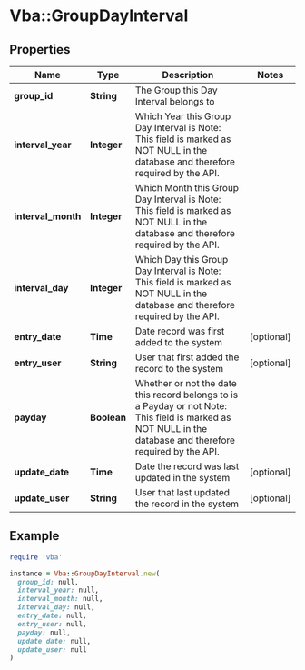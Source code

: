 # Vba::GroupDayInterval

## Properties

| Name | Type | Description | Notes |
| ---- | ---- | ----------- | ----- |
| **group_id** | **String** | The Group this Day Interval belongs to |  |
| **interval_year** | **Integer** | Which Year this Group Day Interval is Note: This field is marked as NOT NULL in the database and therefore required by the API. |  |
| **interval_month** | **Integer** | Which Month this Group Day Interval is Note: This field is marked as NOT NULL in the database and therefore required by the API. |  |
| **interval_day** | **Integer** | Which Day this Group Day Interval is Note: This field is marked as NOT NULL in the database and therefore required by the API. |  |
| **entry_date** | **Time** | Date record was first added to the system | [optional] |
| **entry_user** | **String** | User that first added the record to the system | [optional] |
| **payday** | **Boolean** | Whether or not the date this record belongs to is a Payday or not Note: This field is marked as NOT NULL in the database and therefore required by the API. |  |
| **update_date** | **Time** | Date the record was last updated in the system | [optional] |
| **update_user** | **String** | User that last updated the record in the system | [optional] |

## Example

```ruby
require 'vba'

instance = Vba::GroupDayInterval.new(
  group_id: null,
  interval_year: null,
  interval_month: null,
  interval_day: null,
  entry_date: null,
  entry_user: null,
  payday: null,
  update_date: null,
  update_user: null
)
```

